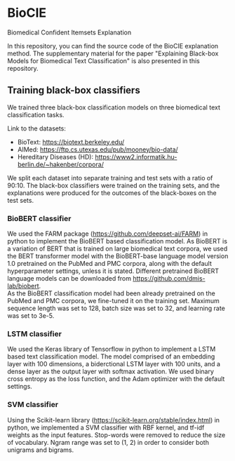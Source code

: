 # BioCIE
Biomedical Confident Itemsets Explanation

In this repository, you can find the source code of the BioCIE explanation method. The supplementary material for the paper "Explaining Black-box Models for Biomedical Text Classification" is also presented in this repository.

<h2>Training black-box classifiers</h2>
<p>We trained three black-box classification models on three biomedical text classification tasks.</p>
<p>Link to the datasets:
<br>
  
- BioText: https://biotext.berkeley.edu/
- AIMed: https://ftp.cs.utexas.edu/pub/mooney/bio-data/
- Hereditary Diseases (HD): https://www2.informatik.hu-berlin.de/~hakenber/corpora/</p>
<p>We split each dataset into separate training and test sets with a ratio of 90:10. The black-box classifiers were trained on the training sets, and the explanations were produced for the outcomes of the black-boxes on the test sets.</p>

<h3>BioBERT classifier</h3>
<p>We used the FARM package (<a href="https://github.com/deepset-ai/FARM">https://github.com/deepset-ai/FARM</a>) in python to implement the BioBERT based classification model. As BioBERT is a variation of BERT that is trained on large biomedical text corpora, we used the BERT transformer model with the BioBERT-base language model version 1.0 pretrained on the PubMed and PMC corpora, along with the default hyperparameter settings, unless it is stated. Different pretrained BioBERT language models can be downloaded from <a href="https://github.com/dmis-lab/biobert">https://github.com/dmis-lab/biobert</a>.
<br>
As the BioBERT classification model had been already pretrained on the PubMed and PMC corpora, we fine-tuned it on the training set. Maximum sequence length was set to 128, batch size was set to 32, and learning rate was set to 3e-5.</p>
<h3>LSTM classifier</h3>
<p>We used the Keras library of Tensorflow in python to implement a LSTM based text classification model. The model comprised of an embedding layer with 100 dimensions, a biderctional LSTM layer with 100 units, and a dense layer as the output layer with softmax activation. We used binary cross entropy as the loss function, and the Adam optimizer with the default settings.</p>
<h3>SVM classifier</h3>
<p>Using the Scikit-learn library (<a href="https://scikit-learn.org/stable/index.html">https://scikit-learn.org/stable/index.html</a>) in python, we implemented a SVM classifier with RBF kernel, and tf-idf weights as the input features. Stop-words were removed to reduce the size of vocabulary. Ngram range was set to (1, 2) in order to consider both unigrams and bigrams.</p>
